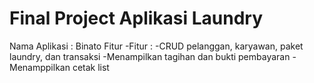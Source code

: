 # Final Project Aplikasi Laundry
Nama Aplikasi : Binato
Fitur -Fitur : 
  -CRUD pelanggan, karyawan, paket laundry, dan transaksi
  -Menampilkan tagihan dan bukti pembayaran
  -Menamppilkan cetak list
